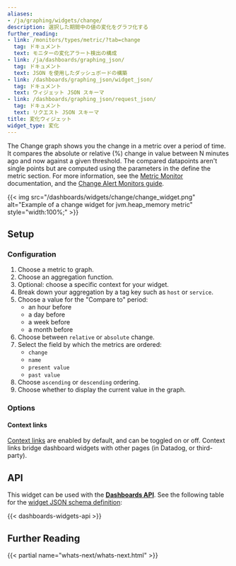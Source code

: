 ```yaml
---
aliases:
- /ja/graphing/widgets/change/
description: 選択した期間中の値の変化をグラフ化する
further_reading:
- link: /monitors/types/metric/?tab=change
  tag: ドキュメント
  text: モニターの変化アラート検出の構成
- link: /ja/dashboards/graphing_json/
  tag: ドキュメント
  text: JSON を使用したダッシュボードの構築
- link: /dashboards/graphing_json/widget_json/
  tag: ドキュメント
  text: ウィジェット JSON スキーマ
- link: /dashboards/graphing_json/request_json/
  tag: ドキュメント
  text: リクエスト JSON スキーマ
title: 変化ウィジェット
widget_type: 変化
---
```


The Change graph shows you the change in a metric over a period of time. It compares the absolute or relative (%) change in value between N minutes ago and now against a given threshold. The compared datapoints aren't single points but are computed using the parameters in the define the metric section. For more information, see the [Metric Monitor][6] documentation, and the [Change Alert Monitors guide][7].

{{< img src="/dashboards/widgets/change/change_widget.png" alt="Example of a change widget for jvm.heap_memory metric" style="width:100%;" >}}

## Setup

### Configuration

1. Choose a metric to graph.
2. Choose an aggregation function.
3. Optional: choose a specific context for your widget.
4. Break down your aggregation by a tag key such as `host` or `service`.
5. Choose a value for the "Compare to" period:
    * an hour before
    * a day before
    * a week before
    * a month before
6. Choose between `relative` or `absolute` change.
7. Select the field by which the metrics are ordered:
    * `change`
    * `name`
    * `present value`
    * `past value`
8. Choose `ascending` or `descending` ordering.
9. Choose whether to display the current value in the graph.

### Options

#### Context links

[Context links][1] are enabled by default, and can be toggled on or off. Context links bridge dashboard widgets with other pages (in Datadog, or third-party).

## API

This widget can be used with the **[Dashboards API][2]**. See the following table for the [widget JSON schema definition][3]:

{{< dashboards-widgets-api >}}

## Further Reading

{{< partial name="whats-next/whats-next.html" >}}

[1]: /ja/dashboards/guide/context-links/
[2]: /ja/api/latest/dashboards/
[3]: /ja/dashboards/graphing_json/widget_json/
[6]: /ja/monitors/types/metric/?tab=change
[7]: /ja/monitors/types/change-alert/